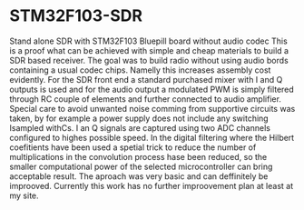# STM32F103-SDR
Stand alone SDR with STM32F103 Bluepill board without audio codec
This is a proof what can be achieved with simple and cheap materials to build a SDR based receiver.
The goal was to build radio without using audio bords containing a usual codec chips. Namelly this increases assembly cost evidently.
For the SDR front end a standard purchased mixer with I and Q outputs is used and for the audio output a modulated PWM is simply filtered through RC couple of elements
and further connected to audio amplifier.
Special care to avoid unwanted noise comming from supportive circuits was taken, by for example a power supply does not include any switching Isampled withCs.
I an Q signals are captured using two ADC channels configured to highes possible speed. 
In the digital filtering where the Hilbert coefitients have been used a spetial trick to reduce the number of multiplications in the convolution  process hase been reduced, so the smaller computational power of the selected microcontroller can bring acceptable result.
The aproach was very basic and can deffinitely be improoved. 
Currently this work has no further improovement plan at least at my site.
